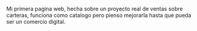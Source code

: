 Mi primera pagina web, hecha sobre un proyecto real de ventas sobre carteras, funciona como catalogo pero pienso mejorarla hasta que pueda ser un comercio digital.
